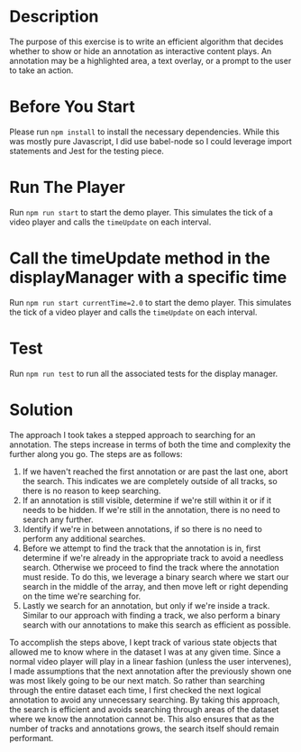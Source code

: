 # Description

The purpose of this exercise is to write an efficient algorithm that decides whether to show or hide an annotation as interactive content plays. An annotation may be a highlighted area, a text overlay, or a prompt to the user to take an action.

# Before You Start

Please run `npm install` to install the necessary dependencies.  While this was mostly pure Javascript, I did use babel-node so I could leverage import statements and Jest for the testing piece.

# Run The Player

Run `npm run start` to start the demo player.  This simulates the tick of a video player and calls the `timeUpdate` on each interval.

# Call the timeUpdate method in the displayManager with a specific time

Run `npm run start currentTime=2.0` to start the demo player.  This simulates the tick of a video player and calls the `timeUpdate` on each interval.

# Test

Run `npm run test` to run all the associated tests for the display manager.

# Solution

The approach I took takes a stepped approach to searching for an annotation.  The steps increase in terms of both the time and complexity the further along you go.  The steps are as follows:

1. If we haven't reached the first annotation or are past the last one, abort the search.  This indicates we are completely outside of all tracks, so there is no reason to keep searching.
2. If an annotation is still visible, determine if we're still within it or if it needs to be hidden.  If we're still in the annotation, there is no need to search any further.
3. Identify if we're in between annotations, if so there is no need to perform any additional searches.
4. Before we attempt to find the track that the annotation is in, first determine if we're already in the appropriate track to avoid a needless search.  Otherwise we proceed to find the track where the annotation must reside.  To do this, we leverage a binary search where we start our search in the middle of the array, and then move left or right depending on the time we're searching for.
5. Lastly we search for an annotation, but only if we're inside a track.  Similar to our approach with finding a track, we also perform a binary search with our annotations to make this search as efficient as possible.

To accomplish the steps above, I kept track of various state objects that allowed me to know where in the dataset I was at any given time.  Since a normal video player will play in a linear fashion (unless the user intervenes), I made assumptions that the next annotation after the previously shown one was most likely going to be our next match.  So rather than searching through the entire dataset each time, I first checked the next logical annotation to avoid any unnecessary searching.  By taking this approach, the search is efficient and avoids searching through areas of the dataset where we know the annotation cannot be.  This also ensures that as the number of tracks and annotations grows, the search itself should remain performant.
